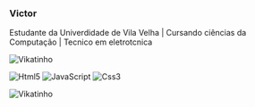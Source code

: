 ### Victor<br/> 
Estudante da Univerdidade de Vila Velha | Cursando ciências da Computação | Tecnico em eletrotcnica 

![Vikatinho](https://github-readme-stats.vercel.app/api?username=vikatinho&theme=blue-green)

 <div style="display: inline-block">
 <img alt="Html5" src="https://img.shields.io/badge/HTML5-E34F26?style=for-the-badge&logo=html5&logoColor=white" />
 <img alt="JavaScript" src="https://img.shields.io/badge/JavaScript-F7DF1E?style=for-the-badge&logo=javascript&logoColor=black"/>
 <img alt="Css3" src="https://img.shields.io/badge/CSS3-1572B6?style=for-the-badge&logo=css3&logoColor=white"/>

 ![Vikatinho](	https://github-readme-stats.vercel.app/api/top-langs/?username=vikatinho&theme=blue-green)
 
 
     
</div>


<!--
**vikatinho/vikatinho** is a ✨ _special_ ✨ repository because its `README.md` (this file) appears on your GitHub profile.

Here are some ideas to get you started:

- 🔭 I’m currently working on ...
- 🌱 I’m currently learning ...
- 👯 I’m looking to collaborate on ...
- 🤔 I’m looking for help with ...
- 💬 Ask me about ...
- 📫 How to reach me: ...
- 😄 Pronouns: ...
- ⚡ Fun fact: ...
-->
